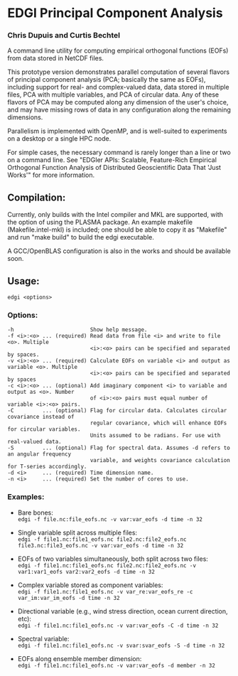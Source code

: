 
# EDGI Principal Component Analysis

### Chris Dupuis and Curtis Bechtel

A command line utility for computing empirical orthogonal
functions (EOFs) from data stored in NetCDF files.

This prototype version demonstrates parallel computation
of several flavors of principal component analysis (PCA;
basically the same as EOFs), including support for real-
and complex-valued data, data stored in multiple files,
PCA with multiple variables, and PCA of circular data.
Any of these flavors of PCA may be computed along any
dimension of the user's choice, and may have missing rows
of data in any configuration along the remaining dimensions.

Parallelism is implemented with OpenMP, and is well-suited
to experiments on a desktop or a single HPC node.

For simple cases, the necessary command is rarely longer
than a line or two on a command line. See "EDGIer APIs:
Scalable, Feature-Rich Empirical Orthogonal Function 
Analysis of Distributed Geoscientific Data That 'Just Works'"
for more information.

## Compilation:

Currently, only builds with the Intel compiler and MKL are supported, with the option of
using the PLASMA package. An example makefile (Makefile.intel-mkl) is included; one should
be able to copy it as "Makefile" and run "make build" to build the edgi executable.

A GCC/OpenBLAS configuration is also in the works and should be available soon.

## Usage:
    edgi <options>

### Options:
    -h                        Show help message.
    -f <i>:<o> ... (required) Read data from file <i> and write to file <o>. Multiple
                              <i>:<o> pairs can be specified and separated by spaces.
    -v <i>:<o> ... (required) Calculate EOFs on variable <i> and output as variable <o>. Multiple
                              <i>:<o> pairs can be specified and separated by spaces
    -c <i>:<o> ... (optional) Add imaginary component <i> to variable and output as <o>. Number
                              of <i>:<o> pairs must equal number of variable <i>:<o> pairs.
    -C         ... (optional) Flag for circular data. Calculates circular covariance instead of
                              regular covariance, which will enhance EOFs for circular variables.
                              Units assumed to be radians. For use with real-valued data.
    -S         ... (optional) Flag for spectral data. Assumes -d refers to an angular frequency
                              variable, and weights covariance calculation for T-series accordingly. 
    -d <i>     ... (required) Time dimension name.
    -n <i>     ... (required) Set the number of cores to use.
    
### Examples:

* Bare bones:  
    `edgi -f file.nc:file_eofs.nc -v var:var_eofs -d time -n 32`

* Single variable split across multiple files:  
    `edgi -f file1.nc:file1_eofs.nc file2.nc:file2_eofs.nc file3.nc:file3_eofs.nc -v var:var_eofs -d time -n 32`

* EOFs of two variables simultaneously, both split across two files:  
    `edgi -f file1.nc:file1_eofs.nc file2.nc:file2_eofs.nc -v var1:var1_eofs var2:var2_eofs -d time -n 32`

* Complex variable stored as component variables:  
    `edgi -f file1.nc:file1_eofs.nc -v var_re:var_eofs_re -c var_im:var_im_eofs -d time -n 32`

* Directional variable (e.g., wind stress direction, ocean current direction, etc):  
    `edgi -f file1.nc:file1_eofs.nc -v var:var_eofs -C -d time -n 32`

* Spectral variable:  
    `edgi -f file1.nc:file1_eofs.nc -v svar:svar_eofs -S -d time -n 32`

* EOFs along ensemble member dimension:  
    `edgi -f file1.nc:file1_eofs.nc -v var:var_eofs -d member -n 32`
